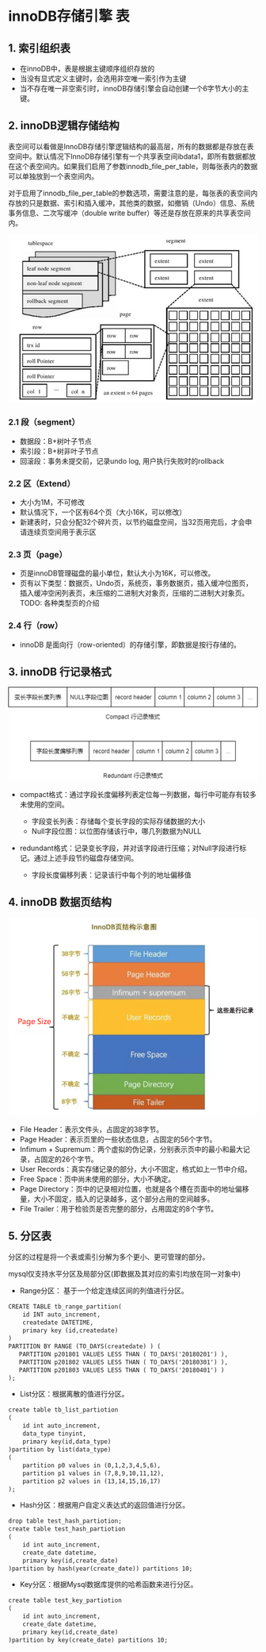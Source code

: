 # innoDB存储引擎 表

## 1. 索引组织表
* 在innoDB中，表是根据主键顺序组织存放的
* 当没有显式定义主键时，会选用非空唯一索引作为主键
* 当不存在唯一非空索引时，innoDB存储引擎会自动创建一个6字节大小的主键。

## 2. innoDB逻辑存储结构
表空间可以看做是InnoDB存储引擎逻辑结构的最高层，所有的数据都是存放在表空间中。默认情况下InnoDB存储引擎有一个共享表空间ibdata1，即所有数据都放在这个表空间内。如果我们启用了参数innodb_file_per_table，则每张表内的数据可以单独放到一个表空间内。

对于启用了innodb_file_per_table的参数选项，需要注意的是，每张表的表空间内存放的只是数据、索引和插入缓冲，其他类的数据，如撤销（Undo）信息、系统事务信息、二次写缓冲（double write buffer）等还是存放在原来的共享表空间内。

![逻辑存储结构](./img/innodb-table-logic-structure.png)

### 2.1 段（segment）
* 数据段：B+树叶子节点
* 索引段：B+树非叶子节点
* 回滚段：事务未提交前，记录undo log, 用户执行失败时的rollback

### 2.2 区（Extend）
* 大小为1M，不可修改
* 默认情况下，一个区有64个页（大小16K，可以修改）
* 新建表时，只会分配32个碎片页，以节约磁盘空间，当32页用完后，才会申请连续页空间用于表示区

### 2.3 页（page）
* 页是innoDB管理磁盘的最小单位，默认大小为16K，可以修改。
* 页有以下类型：数据页，Undo页，系统页，事务数据页，插入缓冲位图页，插入缓冲空闲列表页，未压缩的二进制大对象页，压缩的二进制大对象页。TODO: 各种类型页的介绍

### 2.4 行（row）
* innoDB 是面向行（row-oriented）的存储引擎，即数据是按行存储的。

## 3. innoDB 行记录格式
![行记录格式](./img/row-data-format.png)
* compact格式：通过字段长度偏移列表定位每一列数据，每行中可能存有较多未使用的空间。
  * 字段变长列表：存储每个变长字段的实际存储数据的大小
  * Null字段位图：以位图存储该行中，哪几列数据为NULL

* redundant格式：记录变长字段，并对该字段进行压缩；对Null字段进行标记。通过上述手段节约磁盘存储空间。
  * 字段长度偏移列表：记录该行中每个列的地址偏移值

## 4. innoDB 数据页结构
![数据页结构](./img/page-struct.png)
* File Header：表示文件头，占固定的38字节。
* Page Header：表示页里的一些状态信息，占固定的56个字节。
* Infimum + Supremum：两个虚拟的伪记录，分别表示页中的最小和最大记录，占固定的26个字节。
* User Records：真实存储记录的部分，大小不固定，格式如上一节中介绍。
* Free Space：页中尚未使用的部分，大小不确定。
* Page Directory：页中的记录相对位置，也就是各个槽在页面中的地址偏移量，大小不固定，插入的记录越多，这个部分占用的空间越多。
* File Trailer：用于检验页是否完整的部分，占用固定的8个字节。

## 5. 分区表
分区的过程是将一个表或索引分解为多个更小、更可管理的部分。

mysql仅支持水平分区及局部分区(即数据及其对应的索引均放在同一对象中)

* Range分区： 基于一个给定连续区间的列值进行分区。
```
CREATE TABLE tb_range_partition(
    id INT auto_increment,
    createdate DATETIME,
    primary key (id,createdate)
) 
PARTITION BY RANGE (TO_DAYS(createdate) ) (
   PARTITION p201801 VALUES LESS THAN ( TO_DAYS('20180201') ),
   PARTITION p201802 VALUES LESS THAN ( TO_DAYS('20180301') ),
   PARTITION p201803 VALUES LESS THAN ( TO_DAYS('20180401') )
);
```
* List分区：根据离散的值进行分区。
```
create table tb_list_partiotion
(
    id int auto_increment,
    data_type tinyint,
    primary key(id,data_type)
)partition by list(data_type)
(
    partition p0 values in (0,1,2,3,4,5,6),
    partition p1 values in (7,8,9,10,11,12),
    partition p2 values in (13,14,15,16,17)
);
```
* Hash分区：根据用户自定义表达式的返回值进行分区。
```
drop table test_hash_partiotion;
create table test_hash_partiotion
(
    id int auto_increment,
    create_date datetime,
    primary key(id,create_date)
)partition by hash(year(create_date)) partitions 10;
```
* Key分区：根据Mysql数据库提供的哈希函数来进行分区。
```
create table test_key_partiotion
(
    id int auto_increment,
    create_date datetime,
    primary key(id,create_date)
)partition by key(create_date) partitions 10;
```